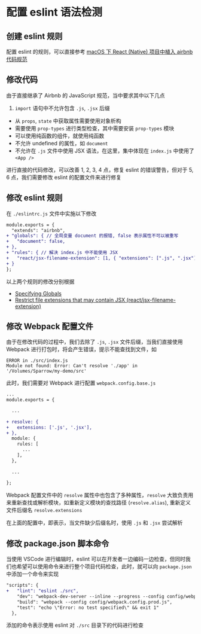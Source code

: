 # 配置 eslint 语法检测

## 创建 eslint 规则

配置 eslint 的规则，可以直接参考 [macOS 下 React (Native) 项目中植入 airbnb 代码规范](../React/react-or-native-with-eslint.md)

## 修改代码

由于直接继承了 Airbnb 的 JavaScript 规范，当中要求其中以下几点

1. `import` 语句中不允许包含 `.js`, `.jsx` 后缀
- 从 `props`, `state` 中获取属性需要使用对象析构
- 需要使用 `prop-types` 进行类型检查，其中需要安装 `prop-types` 模块
- 可以使用纯函数的组件，就使用纯函数
- 不允许 undefined 的属性，如 `document`
- 不允许在 `.js` 文件中使用 JSX 语法，在这里，集中体现在 `index.js` 中使用了 `<App />`

进行直接的代码修改，可以改善 1, 2, 3, 4 点，修复 eslint 的错误警告，但对于 5, 6 点，我们需要修改 eslint 的配置文件来进行修复

## 修改 eslint 规则

在 `./eslintrc.js` 文件中实施以下修改

```diff
module.exports = {
  "extends": "airbnb",
+ "globals": { // 全局变量 document 的报错, false 表示属性不可以被重写
+   "document": false,
+ },
+ "rules": { // 解决 index.js 中不能使用 JSX
+   "react/jsx-filename-extension": [1, { "extensions": [".js", ".jsx"] }],
+ }
};
```

以上两个规则的修改分别根据

- [Specifying Globals](https://eslint.org/docs/user-guide/configuring#specifying-globals)
- [Restrict file extensions that may contain JSX (react/jsx-filename-extension)](https://github.com/yannickcr/eslint-plugin-react/blob/master/docs/rules/jsx-filename-extension.md)

## 修改 Webpack 配置文件

由于在修改代码的过程中，我们去除了 `.js`, `.jsx` 文件后缀，当我们直接使用 Webpack 进行打包时，将会产生错误，提示不能查找到文件，如

```
ERROR in ./src/index.js
Module not found: Error: Can't resolve './app' in '/Volumes/Sparrow/my-demo/src'
```

此时，我们需要对 Webpack 进行配置 `webpack.config.base.js`

```diff
...
module.exports = {

  ...
  
+ resolve: {
+   extensions: ['.js', '.jsx'],
+ },
  module: {
    rules: [
      ...
    ],
  },
  
  ...
  
};
```

Webpack 配置文件中的 `resolve` 属性中也包含了多种属性，`resolve` 大致负责用来重新查找或解析模块，如重新定义模块的查找路径 (`resolve.alias`), 重新定义文件后缀名 `resolve.extensions`

在上面的配置中，即表示，当文件缺少后缀名时，使用 `.js` 和 `.jsx` 尝试解析

## 修改 package.json 脚本命令

当使用 VSCode 进行编辑时，eslint 可以在开发者一边编码一边检查，但同时我们也希望可以使用命令来进行整个项目代码检查，此时，就可以向 `package.json` 中添加一个命令来实现

```diff
"scripts": {
+   "lint": "eslint ./src",
    "dev": "webpack-dev-server --inline --progress --config config/webpack.config.dev.js",
    "build": "webpack --config config/webpack.config.prod.js",
    "test": "echo \"Error: no test specified\" && exit 1"
  },
```

添加的命令表示使用 eslint 对 `./src` 目录下的代码进行检查


